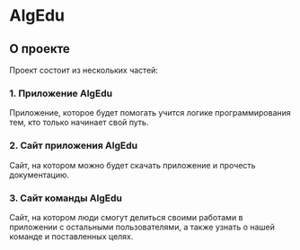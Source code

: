 # AlgEdu 

## О проекте
Проект состоит из нескольких частей:
### 1. Приложение AlgEdu
Приложение, которое будет помогать учится логике программирования тем, кто только начинает свой путь.

### 2. Сайт приложения AlgEdu
Сайт, на котором можно будет скачать приложение и прочесть документацию.
### 3. Сайт команды AlgEdu
Сайт, на котором люди смогут делиться своими работами в приложении с остальными пользователями, а также узнать о нашей команде и поставленных целях.
